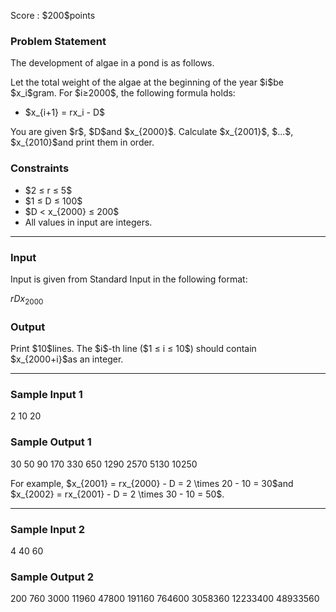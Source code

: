 
<div>

<span>

<span>

<p>
Score : $200$points
</p>

<div>

<section>

### **Problem Statement**

<p>
The development of algae in a pond is as follows.
</p>

<p>
Let the total weight of the algae at the beginning of the year $i$be $x_i$gram. For $i≥2000$, the following formula holds:
</p>

<ul>

<li>
$x_{i+1} = rx_i - D$
</li>

</ul>

<p>
You are given $r$, $D$and $x_{2000}$. Calculate $x_{2001}$, $...$, $x_{2010}$and print them in order.
</p>

</section>

</div>

<div>

<section>

### **Constraints**

<ul>

<li>
$2 ≤ r ≤ 5$
</li>

<li>
$1 ≤ D ≤ 100$
</li>

<li>
$D < x_{2000} ≤ 200$
</li>

<li>
All values in input are integers.
</li>

</ul>

</section>

</div>

---

<div>

<div>

<section>

### **Input**

<p>
Input is given from Standard Input in the following format:
</p>

<div>

$r$$D$$x_{2000}$
</div>

</section>

</div>

<div>

<section>

### **Output**

<p>
Print $10$lines. The $i$-th line ($1 ≤ i ≤ 10$) should contain $x_{2000+i}$as an integer.
</p>

</section>

</div>

</div>

---

<div>

<section>

### **Sample Input 1**

<div>

2 10 20

</div>

</section>

</div>

<div>

<section>

### **Sample Output 1**

<div>

30
50
90
170
330
650
1290
2570
5130
10250

</div>

<p>
For example, $x_{2001} = rx_{2000} - D = 2 \times 20 - 10 = 30$and $x_{2002} = rx_{2001} - D = 2 \times 30 - 10 = 50$.
</p>

</section>

</div>

---

<div>

<section>

### **Sample Input 2**

<div>

4 40 60

</div>

</section>

</div>

<div>

<section>

### **Sample Output 2**

<div>

200
760
3000
11960
47800
191160
764600
3058360
12233400
48933560

</div>

</section>

</div>

</span>

</span>

</div>
